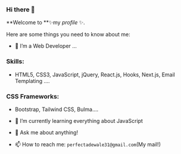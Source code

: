 ### Hi there 👋

**Welcome to **✨my _profile_ ✨.

Here are some things you need to know about me:

- 🔭 I’m a Web Developer ...

### Skills:

- HTML5, CSS3, JavaScript, jQuery, React.js, Hooks, Next.js, Email Templating ....

### CSS Frameworks:

- Bootstrap, Tailwind CSS, Bulma....

- 🌱 I’m currently learning everything about JavaScript

- 💬 Ask me about anything!

- 📫 How to reach me: `perfectadewale31@gmail.com`(My mail!) 


